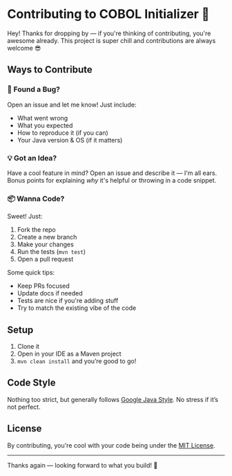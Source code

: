 # Contributing to COBOL Initializer 👋

Hey! Thanks for dropping by — if you're thinking of contributing, you're awesome already. This project is super chill and contributions are always welcome 😎

## Ways to Contribute

### 🐞 Found a Bug?

Open an issue and let me know! Just include:

- What went wrong
- What you expected
- How to reproduce it (if you can)
- Your Java version & OS (if it matters)

### 💡 Got an Idea?

Have a cool feature in mind? Open an issue and describe it — I'm all ears. Bonus points for explaining *why* it's helpful or throwing in a code snippet.

### 📦 Wanna Code?

Sweet! Just:

1. Fork the repo
2. Create a new branch
3. Make your changes
4. Run the tests (`mvn test`)
5. Open a pull request

Some quick tips:
- Keep PRs focused
- Update docs if needed
- Tests are nice if you're adding stuff
- Try to match the existing vibe of the code

## Setup

1. Clone it
2. Open in your IDE as a Maven project
3. `mvn clean install` and you’re good to go!

## Code Style

Nothing too strict, but generally follows [Google Java Style](https://google.github.io/styleguide/javaguide.html). No stress if it’s not perfect.

## License

By contributing, you're cool with your code being under the [MIT License](LICENSE).

---

Thanks again — looking forward to what you build! 🚀
